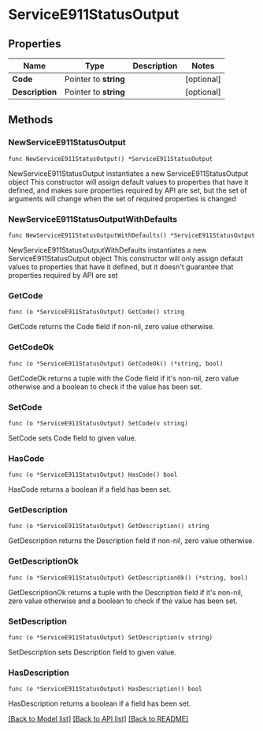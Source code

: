 # ServiceE911StatusOutput

## Properties

Name | Type | Description | Notes
------------ | ------------- | ------------- | -------------
**Code** | Pointer to **string** |  | [optional] 
**Description** | Pointer to **string** |  | [optional] 

## Methods

### NewServiceE911StatusOutput

`func NewServiceE911StatusOutput() *ServiceE911StatusOutput`

NewServiceE911StatusOutput instantiates a new ServiceE911StatusOutput object
This constructor will assign default values to properties that have it defined,
and makes sure properties required by API are set, but the set of arguments
will change when the set of required properties is changed

### NewServiceE911StatusOutputWithDefaults

`func NewServiceE911StatusOutputWithDefaults() *ServiceE911StatusOutput`

NewServiceE911StatusOutputWithDefaults instantiates a new ServiceE911StatusOutput object
This constructor will only assign default values to properties that have it defined,
but it doesn't guarantee that properties required by API are set

### GetCode

`func (o *ServiceE911StatusOutput) GetCode() string`

GetCode returns the Code field if non-nil, zero value otherwise.

### GetCodeOk

`func (o *ServiceE911StatusOutput) GetCodeOk() (*string, bool)`

GetCodeOk returns a tuple with the Code field if it's non-nil, zero value otherwise
and a boolean to check if the value has been set.

### SetCode

`func (o *ServiceE911StatusOutput) SetCode(v string)`

SetCode sets Code field to given value.

### HasCode

`func (o *ServiceE911StatusOutput) HasCode() bool`

HasCode returns a boolean if a field has been set.

### GetDescription

`func (o *ServiceE911StatusOutput) GetDescription() string`

GetDescription returns the Description field if non-nil, zero value otherwise.

### GetDescriptionOk

`func (o *ServiceE911StatusOutput) GetDescriptionOk() (*string, bool)`

GetDescriptionOk returns a tuple with the Description field if it's non-nil, zero value otherwise
and a boolean to check if the value has been set.

### SetDescription

`func (o *ServiceE911StatusOutput) SetDescription(v string)`

SetDescription sets Description field to given value.

### HasDescription

`func (o *ServiceE911StatusOutput) HasDescription() bool`

HasDescription returns a boolean if a field has been set.


[[Back to Model list]](../README.md#documentation-for-models) [[Back to API list]](../README.md#documentation-for-api-endpoints) [[Back to README]](../README.md)


